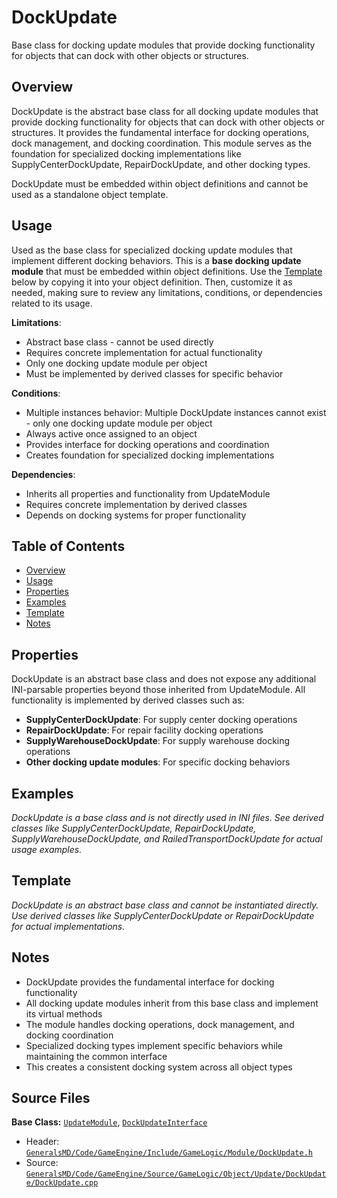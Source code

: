 # DockUpdate

Base class for docking update modules that provide docking functionality for objects that can dock with other objects or structures.

## Overview

DockUpdate is the abstract base class for all docking update modules that provide docking functionality for objects that can dock with other objects or structures. It provides the fundamental interface for docking operations, dock management, and docking coordination. This module serves as the foundation for specialized docking implementations like SupplyCenterDockUpdate, RepairDockUpdate, and other docking types.

DockUpdate must be embedded within object definitions and cannot be used as a standalone object template.

## Usage

Used as the base class for specialized docking update modules that implement different docking behaviors. This is a **base docking update module** that must be embedded within object definitions. Use the [Template](#template) below by copying it into your object definition. Then, customize it as needed, making sure to review any limitations, conditions, or dependencies related to its usage.

**Limitations**:
- Abstract base class - cannot be used directly
- Requires concrete implementation for actual functionality
- Only one docking update module per object
- Must be implemented by derived classes for specific behavior

**Conditions**:
- Multiple instances behavior: Multiple DockUpdate instances cannot exist - only one docking update module per object
- Always active once assigned to an object
- Provides interface for docking operations and coordination
- Creates foundation for specialized docking implementations

**Dependencies**:
- Inherits all properties and functionality from UpdateModule
- Requires concrete implementation by derived classes
- Depends on docking systems for proper functionality

## Table of Contents

- [Overview](#overview)
- [Usage](#usage)
- [Properties](#properties)
- [Examples](#examples)
- [Template](#template)
- [Notes](#notes)

## Properties

DockUpdate is an abstract base class and does not expose any additional INI-parsable properties beyond those inherited from UpdateModule. All functionality is implemented by derived classes such as:

- **SupplyCenterDockUpdate**: For supply center docking operations
- **RepairDockUpdate**: For repair facility docking operations
- **SupplyWarehouseDockUpdate**: For supply warehouse docking operations
- **Other docking update modules**: For specific docking behaviors

## Examples

*DockUpdate is a base class and is not directly used in INI files. See derived classes like SupplyCenterDockUpdate, RepairDockUpdate, SupplyWarehouseDockUpdate, and RailedTransportDockUpdate for actual usage examples.*

## Template

*DockUpdate is an abstract base class and cannot be instantiated directly. Use derived classes like SupplyCenterDockUpdate or RepairDockUpdate for actual implementations.*

## Notes

- DockUpdate provides the fundamental interface for docking functionality
- All docking update modules inherit from this base class and implement its virtual methods
- The module handles docking operations, dock management, and docking coordination
- Specialized docking types implement specific behaviors while maintaining the common interface
- This creates a consistent docking system across all object types

## Source Files

**Base Class:** [`UpdateModule`](../../GeneralsMD/Code/GameEngine/Include/GameLogic/Module/UpdateModule.h), [`DockUpdateInterface`](../../GeneralsMD/Code/GameEngine/Include/GameLogic/Module/DockUpdate.h)

- Header: [`GeneralsMD/Code/GameEngine/Include/GameLogic/Module/DockUpdate.h`](../../GeneralsMD/Code/GameEngine/Include/GameLogic/Module/DockUpdate.h)
- Source: [`GeneralsMD/Code/GameEngine/Source/GameLogic/Object/Update/DockUpdate/DockUpdate.cpp`](../../GeneralsMD/Code/GameEngine/Source/GameLogic/Object/Update/DockUpdate/DockUpdate.cpp)

